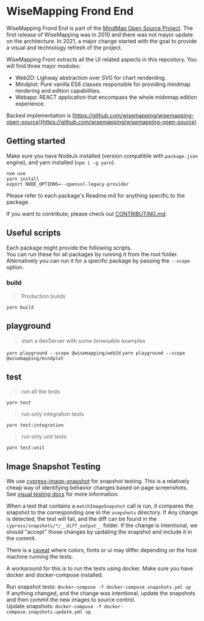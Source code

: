 # WiseMapping Frond End 

WiseMapping Frond End is part of the [MindMap Open Source Project](https://www.wisemapping.com/opensource/). The first release of WiseMapping was in 2010 and there was not mayor update on the architecture. In 2021, a major change started with the goal to provide a visual and technology refresh of the project. 

WiseMapping Front extracts all the UI related aspects in this repository. You will find three major modules:

- Web2D: Lighway abstraction over SVG for chart renderding.
- Mindplot: Pure vanilla ES6 classes responsible for providing mindmap rendering and edition capabilities.
- Webapp: REACT application that encompass the whole midnmap edition experience.

Backed implementation is [https://github.com/wisemapping/wisemapping-open-source](https://github.com/wisemapping/wisemapping-open-source)

## Getting started

Make sure you have NodeJs installed (version compatible with `package.json` engine), and yarn installed (`npm i -g yarn`).

```
nvm use
yarn install
export NODE_OPTIONS=--openssl-legacy-provider
```

Please refer to each package's Readme.md for anything specific to the package.

If you want to contribute, please check out [CONTRIBUTING.md](./CONTRIBUTING.md).

## Useful scripts

Each package might provide the following scripts.  
You can run these for all packages by running it from the root folder. Alternatively you can run it for a specific package by passing the `--scope` option.

### build

> Production builds

`yarn build`

## playground

> start a devServer with some browsable examples

`yarn playground --scope @wisemapping/web2d`
`yarn playground --scope @wisemapping/mindplot`

## test

> run all the tests

`yarn test`

> run only integration tests

`yarn test:integration`

> run only unit tests

`yarn test:unit`

## Image Snapshot Testing

We use [cypress-image-snapshot](https://www.npmjs.com/package/cypress-image-snapshot) for snapshot testing. This is a relatively cheap way of identifying behavior changes based on page screenshots. See [visual testing docs](https://docs.cypress.io/guides/tooling/visual-testing) for more information.

When a test that contains a `matchImageSnapshot` call is run, it compares the snapshot to the corresponding one in the `snapshots` directory. If Any change is detected, the test will fail, and the diff can be found in the `cypress/snapshots/*/__diff_output__` folder. If the change is intentional, we should "accept" those changes by updating the snapshot and include it in the commit.

There is a [caveat](https://github.com/jaredpalmer/cypress-image-snapshot/issues/98) where colors, fonts or ui may differ depending on the host machine running the tests.



A workaround for this is to run the tests using docker. Make sure you have docker and docker-compose installed.

Run snapshot tests: `docker-compose -f docker-compose.snapshots.yml up`  
If anything changed, and the change was intentional, update the snapshots and then commit the new images to source control.  
Update snapshots: `docker-compose -f docker-compose.snapshots.update.yml up`

